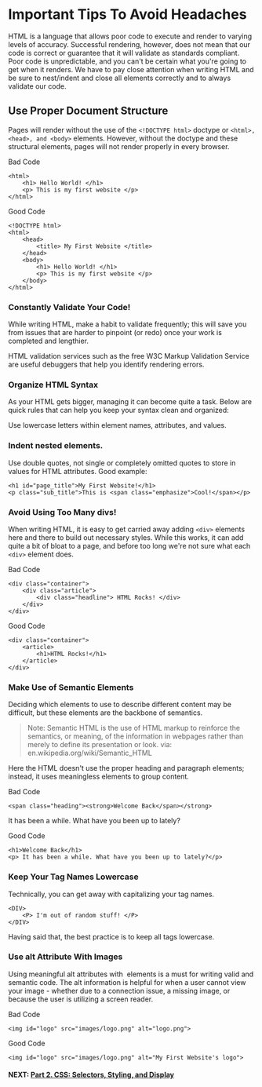 # Important Tips To Avoid Headaches
HTML is a language that allows poor code to execute and render to varying levels of accuracy. Successful rendering, however, does not mean that our code is correct or guarantee that it will validate as standards compliant. Poor code is unpredictable, and you can't be certain what you're going to get when it renders. We have to pay close attention when writing HTML and be sure to nest/indent and close all elements correctly and to always validate our code.

## Use Proper Document Structure
Pages will render without the use of the ```<!DOCTYPE html>``` doctype or ```<html>, <head>, and <body>``` elements. However, without the doctype and these structural elements, pages will not render properly in every browser.

Bad Code
```
<html>
    <h1> Hello World! </h1>
    <p> This is my first website </p>
</html>
```
Good Code
```
<!DOCTYPE html>
<html>
    <head>
        <title> My First Website </title>
    </head> 
    <body>
        <h1> Hello World! </h1>
        <p> This is my first website </p>
    </body>
</html>
```
### Constantly Validate Your Code!
While writing HTML, make a habit to validate frequently; this will save you from issues that are harder to pinpoint (or redo) once your work is completed and lengthier.

HTML validation services such as the free  W3C Markup Validation Service are useful debuggers that help you identify rendering errors.

### Organize HTML Syntax
As your HTML gets bigger, managing it can become quite a task. Below are quick rules that can help you keep your syntax clean and organized:

Use lowercase letters within element names, attributes, and values.

### Indent nested elements. 
Use double quotes, not single or completely omitted quotes to store in values for HTML attributes. Good example:
```
<h1 id="page_title">My First Website!</h1>
<p class="sub_title">This is <span class="emphasize">Cool!</span></p>
```

### Avoid Using Too Many divs!
When writing HTML, it is easy to get carried away adding ```<div>``` elements here and there to build out necessary styles. While this works, it can add quite a bit of bloat to a page, and before too long we're not sure what each ```<div>``` element does.

Bad Code
```
<div class="container">
    <div class="article">
        <div class="headline"> HTML Rocks! </div>
    </div>
</div>
```
Good Code
```
<div class="container">
    <article>
        <h1>HTML Rocks!</h1>
    </article>
</div>
```
### Make Use of Semantic Elements
Deciding which elements to use to describe different content may be difficult, but these elements are the backbone of semantics.

> Note: Semantic HTML is the use of HTML markup to reinforce the semantics, or meaning, of the information in webpages rather than merely to define its presentation or look.
via:  en.wikipedia.org/wiki/Semantic_HTML

Here the HTML doesn't use the proper heading and paragraph elements; instead, it uses meaningless elements to group content.

Bad Code
```
<span class="heading"><strong>Welcome Back</span></strong>
```
It has been a while. What have you been up to lately?

Good Code
```
<h1>Welcome Back</h1>
<p> It has been a while. What have you been up to lately?</p>
```

### Keep Your Tag Names Lowercase
Technically, you can get away with capitalizing your tag names.
```
<DIV>
    <P> I'm out of random stuff! </P>
</DIV>
```
Having said that, the best practice is to keep all tags lowercase.

### Use alt Attribute With Images
Using meaningful alt attributes with <img> elements is a must for writing valid and semantic code. The alt information is helpful for when a user cannot view your image - whether due to a connection issue, a missing image, or because the user is utilizing a screen reader.

Bad Code
```
<img id="logo" src="images/logo.png" alt="logo.png">
```
Good Code
```
<img id="logo" src="images/logo.png" alt="My First Website's logo">
```

#### NEXT: [Part 2. CSS: Selectors, Styling, and Display](../Part%202.%20CSS%20%26%20CSS3)